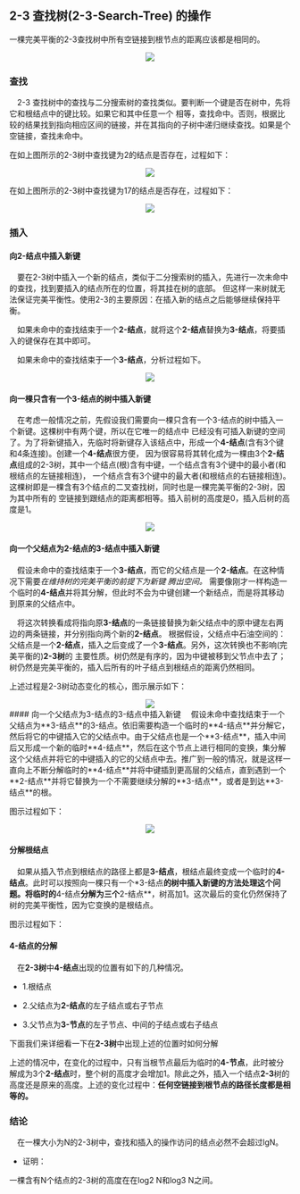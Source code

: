  ## 2-3 查找树(2-3-Search-Tree) 的操作
 
 一棵完美平衡的2-3查找树中所有空链接到根节点的距离应该都是相同的。
 
 <div align="center">
     <img src="https://github.com/FunCheney/data-structure/blob/master/src/main/java/com/fchen/datastructure/tree/image/2-3searchTree_0.gif">
</div>
 
 ### 查找
 &ensp;&ensp;2-3 查找树中的查找与二分搜索树的查找类似。要判断一个键是否在树中，先将它和根结点中的键比较。如果它和其中任意一个
 相等，查找命中。否则，根据比较的结果找到指向相应区间的链接，并在其指向的子树中递归继续查找。如果是个空链接，查找未命中。
 
 在如上图所示的2-3树中查找键为2的结点是否存在，过程如下：
 
  <div align="center">
      <img src=https://github.com/FunCheney/data-structure/blob/master/src/main/java/com/fchen/datastructure/tree/image/2-3searchTree_1.gif">
 </div>
 
 在如上图所示的2-3树中查找键为17的结点是否存在，过程如下：
 
  <div align="center">
      <img src="https://github.com/FunCheney/data-structure/blob/master/src/main/java/com/fchen/datastructure/tree/image/2-3searchTree_2.gif">
 </div>
 
 
 ### 插入
 #### 向2-结点中插入新键
 &ensp;&ensp;要在2-3树中插入一个新的结点，类似于二分搜索树的插入，先进行一次未命中的查找，找到要插入的结点所在的位置，将其挂在树的底部。
 但这样一来树就无法保证完美平衡性。使用2-3的主要原因：在插入新的结点之后能够继续保持平衡。
 
 &ensp;&ensp;如果未命中的查找结束于一个**2-结点**，就将这个**2-结点**替换为**3-结点**，将要插入的键保存在其中即可。
 
 &ensp;&ensp;如果未命中的查找结束于一个**3-结点**，分析过程如下。
 
   <div align="center">
          <img src="https://github.com/FunCheney/data-structure/blob/master/src/main/java/com/fchen/datastructure/tree/image/2-3searchTree_insert_1.gif">
   </div>
 
 #### 向一棵只含有一个3-结点的树中插入新键
 &ensp;&ensp;在考虑一般情况之前，先假设我们需要向一棵只含有一个3-结点的树中插入一个新键。这棵树中有两个键，所以在它唯一的结点中
 已经没有可插入新键的空间了。为了将新键插入，先临时将新键存入该结点中，形成一个**4-结点**(含有3个键和4条连接)。创建一个**4-结点**很方便，
 因为很容易将其转化成为一棵由3个**2-结点**组成的2-3树，其中一个结点(根)含有中键，一个结点含有3个键中的最小者(和根结点的左链接相连)，
 一个结点含有3个键中的最大者(和根结点的右链接相连)。这棵树即是一棵含有3个结点的二叉查找树，同时也是一棵完美平衡的2-3树，因为其中所有的
 空链接到跟结点的距离都相等。插入前树的高度是0，插入后树的高度是1。
 
   <div align="center">
       <img src="https://github.com/FunCheney/data-structure/blob/master/src/main/java/com/fchen/datastructure/tree/image/2-3searchTree_insert_2.gif">
  </div>
 
 #### 向一个父结点为2-结点的3-结点中插入新键
 &ensp;&ensp;假设未命中的查找结束于一个**3-结点**，而它的父结点是一个**2-结点**。在这种情况下需要*在维持树的完美平衡的前提下为新键
 腾出空间。* 需要像刚才一样构造一个临时的**4-结点**并将其分解，但此时不会为中键创建一个新结点，而是将其移动到原来的父结点中。
 
 &ensp;&ensp;将这次转换看成将指向原**3-结点**的一条链接替换为新父结点中的原中键左右两边的两条链接，并分别指向两个新的**2-结点**。
 根据假设，父结点中石油空间的：父结点是一个**2-结点**，插入之后变成了一个**3-结点**。另外，这次转换也不影响(完美平衡的)**2-3树**的
 主要性质。树仍然是有序的，因为中键被移到父节点中去了；树仍然是完美平衡的，插入后所有的叶子结点到根结点的距离仍然相同。
 
 上述过程是2-3树动态变化的核心，图示展示如下：
 
   <div align="center">
       <img src="https://github.com/FunCheney/data-structure/blob/master/src/main/java/com/fchen/datastructure/tree/image/2-3searchTree_insert_3.gif">
  </div>
 #### 向一个父结点为3-结点的3-结点中插入新键
 &ensp;&ensp;假设未命中查找结束于一个父结点为**3-结点**的3-结点。依旧需要构造一个临时的**4-结点**并分解它，然后将它的中键插入它的父结点中。由于父结点也是一个**3-结点**，插入中间后又形成一个新的临时**4-结点**，然后在这个节点上进行相同的变换，集分解这个父结点并将它的中键插入的它的父结点中去。推广到一般的情况，就是这样一直向上不断分解临时的**4-结点**并将中键插到更高层的父结点，直到遇到一个**2-结点**并将它替换为一个不需要继续分解的**3-结点**，或者是到达**3-结点**的根。
 
 图示过程如下：
 
   <div align="center">
       <img src="https://github.com/FunCheney/data-structure/blob/master/src/main/java/com/fchen/datastructure/tree/image/2-3searchTree_insert_4.gif">
  </div>
 
  #### 分解根结点
  &ensp;&ensp;如果从插入节点到根结点的路径上都是**3-结点**，根结点最终变成一个临时的**4-结点**。此时可以按照向一棵只有一个*3-结点**的树中插入新键的方法处理这个问题。将临时的**4-结点**分解为三个**2-结点**，树高加1。这次最后的变化仍然保持了树的完美平衡性，因为它变换的是根结点。
  
  图示过程如下：
  
  
  #### 4-结点的分解
  &ensp;&ensp;在**2-3树**中**4-结点**出现的位置有如下的几种情况。
  
  * 1.根结点
  
  * 2.父结点为**2-结点**的左子结点或右子节点
  
  * 3.父节点为**3-节点**的左子节点、中间的子结点或右子结点
  
  
  下面我们来详细看一下在**2-3树**中出现上述的位置时如何分解
  
  
  上述的情况中，在变化的过程中，只有当根节点最后为临时的**4-节点**，此时被分解成为3个**2-结点**时，整个树的高度才会增加1。除此之外，插入一个结点**2-3**树的高度还是原来的高度。上述的变化过程中：**任何空链接到根节点的路径长度都是相等的。**
  
  
  ### 结论
  &ensp;&ensp;在一棵大小为N的2-3树中，查找和插入的操作访问的结点必然不会超过lgN。
  
  * 证明：
  
  一棵含有N个结点的2-3树的高度在在log2 N和log3 N之间。
  
  
  
  
  
  
  
  
